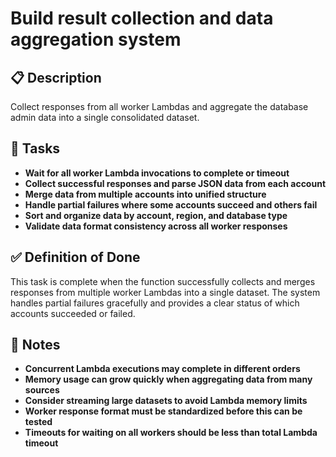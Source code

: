 # Build result collection and data aggregation system

## 📋 Description

Collect responses from all worker Lambdas and aggregate the database admin data into a single consolidated dataset.

## 📝 Tasks

- **Wait for all worker Lambda invocations to complete or timeout**
- **Collect successful responses and parse JSON data from each account**
- **Merge data from multiple accounts into unified structure**
- **Handle partial failures where some accounts succeed and others fail**
- **Sort and organize data by account, region, and database type**
- **Validate data format consistency across all worker responses**

## ✅ Definition of Done

This task is complete when the function successfully collects and merges responses from multiple worker Lambdas into a single dataset. The system handles partial failures gracefully and provides a clear status of which accounts succeeded or failed.

## 📝 Notes

- **Concurrent Lambda executions may complete in different orders**
- **Memory usage can grow quickly when aggregating data from many sources**
- **Consider streaming large datasets to avoid Lambda memory limits**
- **Worker response format must be standardized before this can be tested**
- **Timeouts for waiting on all workers should be less than total Lambda timeout**